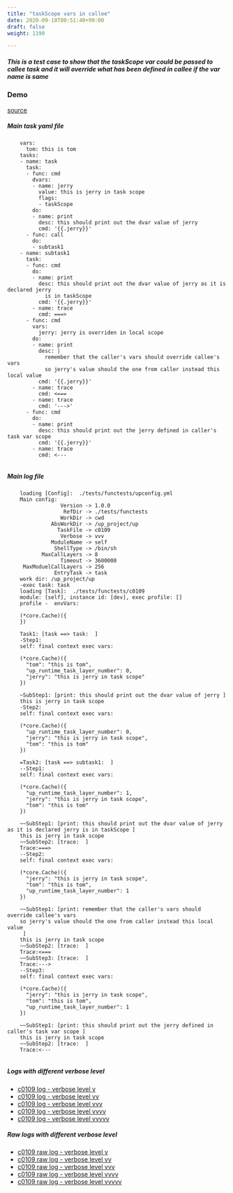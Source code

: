```yaml
---
title: "taskScope vars in callee"
date: 2020-09-18T00:51:40+99:00
draft: false
weight: 1190

---
```


##### This is a test case to show that the taskScope var could be passed to callee task and it will override what has been defined in callee if the var name is same


### Demo








[source](https://github.com/upcmd/up/blob/master/tests/functests/c0109.yml)

##### Main task yaml file
```
    vars:
      tom: this is tom
    tasks:
    - name: task
      task:
      - func: cmd
        dvars:
        - name: jerry
          value: this is jerry in task scope
          flags:
          - taskScope
        do:
        - name: print
          desc: this should print out the dvar value of jerry
          cmd: '{{.jerry}}'
      - func: call
        do:
        - subtask1
    - name: subtask1
      task:
      - func: cmd
        do:
        - name: print
          desc: this should print out the dvar value of jerry as it is declared jerry
            is in taskScope
          cmd: '{{.jerry}}'
        - name: trace
          cmd: ===>
      - func: cmd
        vars:
          jerry: jerry is overriden in local scope
        do:
        - name: print
          desc: |
            remember that the caller's vars should override callee's vars
            so jerry's value should the one from caller instead this local value
          cmd: '{{.jerry}}'
        - name: trace
          cmd: <===
        - name: trace
          cmd: '--->'
      - func: cmd
        do:
        - name: print
          desc: this should print out the jerry defined in caller's task var scope
          cmd: '{{.jerry}}'
        - name: trace
          cmd: <---
    
```
##### Main log file
```
    loading [Config]:  ./tests/functests/upconfig.yml
    Main config:
                 Version -> 1.0.0
                  RefDir -> ./tests/functests
                 WorkDir -> cwd
              AbsWorkDir -> /up_project/up
                TaskFile -> c0109
                 Verbose -> vvv
              ModuleName -> self
               ShellType -> /bin/sh
           MaxCallLayers -> 8
                 Timeout -> 3600000
     MaxModuelCallLayers -> 256
               EntryTask -> task
    work dir: /up_project/up
    -exec task: task
    loading [Task]:  ./tests/functests/c0109
    module: [self], instance id: [dev], exec profile: []
    profile -  envVars:
    
    (*core.Cache)({
    })
    
    Task1: [task ==> task:  ]
    -Step1:
    self: final context exec vars:
    
    (*core.Cache)({
      "tom": "this is tom",
      "up_runtime_task_layer_number": 0,
      "jerry": "this is jerry in task scope"
    })
    
    ~SubStep1: [print: this should print out the dvar value of jerry ]
    this is jerry in task scope
    -Step2:
    self: final context exec vars:
    
    (*core.Cache)({
      "up_runtime_task_layer_number": 0,
      "jerry": "this is jerry in task scope",
      "tom": "this is tom"
    })
    
    =Task2: [task ==> subtask1:  ]
    --Step1:
    self: final context exec vars:
    
    (*core.Cache)({
      "up_runtime_task_layer_number": 1,
      "jerry": "this is jerry in task scope",
      "tom": "this is tom"
    })
    
    ~~SubStep1: [print: this should print out the dvar value of jerry as it is declared jerry is in taskScope ]
    this is jerry in task scope
    ~~SubStep2: [trace:  ]
    Trace:===>
    --Step2:
    self: final context exec vars:
    
    (*core.Cache)({
      "jerry": "this is jerry in task scope",
      "tom": "this is tom",
      "up_runtime_task_layer_number": 1
    })
    
    ~~SubStep1: [print: remember that the caller's vars should override callee's vars
    so jerry's value should the one from caller instead this local value
     ]
    this is jerry in task scope
    ~~SubStep2: [trace:  ]
    Trace:<===
    ~~SubStep3: [trace:  ]
    Trace:--->
    --Step3:
    self: final context exec vars:
    
    (*core.Cache)({
      "jerry": "this is jerry in task scope",
      "tom": "this is tom",
      "up_runtime_task_layer_number": 1
    })
    
    ~~SubStep1: [print: this should print out the jerry defined in caller's task var scope ]
    this is jerry in task scope
    ~~SubStep2: [trace:  ]
    Trace:<---
    
```


##### Logs with different verbose level
* [c0109 log - verbose level v](../../logs/c0109_v)
* [c0109 log - verbose level vv](../../logs/c0109_vv)
* [c0109 log - verbose level vvv](../../logs/c0109_vvvv)
* [c0109 log - verbose level vvvv](../../logs/c0109_vvvv)
* [c0109 log - verbose level vvvvv](../../logs/c0109_vvvvv)

##### Raw logs with different verbose level
* [c0109 raw log - verbose level v](../../reflogs/c0109_v.log)
* [c0109 raw log - verbose level vv](../../reflogs/c0109_vv.log)
* [c0109 raw log - verbose level vvv](../../reflogs/c0109_vvv.log)
* [c0109 raw log - verbose level vvvv](../../reflogs/c0109_vvvv.log)
* [c0109 raw log - verbose level vvvvv](../../reflogs/c0109_vvvvv.log)







